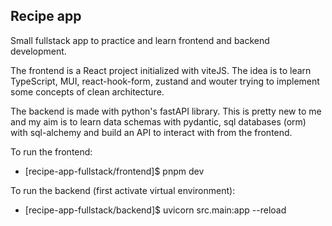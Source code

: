 ## Recipe app

Small fullstack app to practice and learn frontend and backend development.

The frontend is a React project initialized with viteJS.
The idea is to learn TypeScript, MUI, react-hook-form, zustand and wouter trying to implement some concepts of clean architecture.

The backend is made with python's fastAPI library.
This is pretty new to me and my aim is to learn data schemas with pydantic, sql databases (orm) with sql-alchemy and build an API to interact with from the
frontend.

To run the frontend:

-   [recipe-app-fullstack/frontend]$ pnpm dev

To run the backend (first activate virtual environment):

-   [recipe-app-fullstack/backend]$ uvicorn src.main:app --reload
